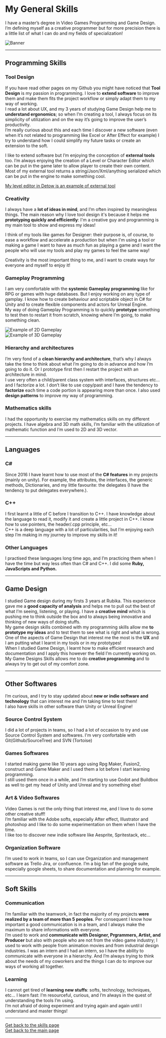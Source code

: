 # My General Skills

I have a master’s degree in Video Games Programming and Game Design. I’m defining myself as a creative programmer but for more precision there is a little list of what I can do and my fields of specialization!   

![Banner](https://github.com/LouisViktorCeleyron/Portfolio/blob/master/Documents/Pictures/Banners/GeneralBanner.png)


***

## Programming Skills 
### **Tool Design** 
If you have read other pages on my Github you might have noticed that **Tool Design** is my passion in programming. I love to **extend software** to improve them and make them fits the project workflow or simply adapt them to my way of working.  
I read a lot about UX, and my 3 years of studying Game Design help me to **understand ergonomics**; so when I’m creating a tool, I always focus on its simplicity of utilization and on the way it’s going to improve the user’s productivity.  
I’m really curious about this and each time I discover a new software (even when it’s not related to programming like Excel or After Effect for example) I try to understand how I could simplify my future tasks or create an extension to the soft.  

I like to extend software but I’m enjoying the conception of **external tools** too. I’m always enjoying the creation of a Level or Character Editor which can be put in the game later to allow player to create their own content. Most of my external tool returns a string/Json/Xml/anything serialized which can be put in the engine to make something cool.  

[My level editor in Detow is an example of external tool](https://github.com/LouisViktorCeleyron/Portfolio/blob/master/Projects/Detox/Detox.md#what-i-did)


### **Creativity**
I always have a **lot of ideas in mind**, and I’m often inspired by meaningless things.
The main reason why I love tool design it's because it helps me **prototyping quickly and efficiently**: I'm a creative guy and programming is my main tool to show and express my ideas!  

I think of my tools like games for Designer: their purpose is, of course, to ease a workflow and accelerate a production but when I'm using a tool or making a game I want to have as much fun as playing a game and I want the people who will use my tools and play my games to feel the same way! 

Creativity is the most important thing to me, and I want to create ways for everyone and myself to enjoy it! 

### **Gameplay Programming**
I am very comfortable with the **systemic Gameplay programming** like for RPG or games with huge databases. But I enjoy working on any type of gamplay. I know how to create behaviour and scriptable object in C# for Unity and to create flexible components and actors for Unreal Engine.  
My way of doing Gameplay Programming is to quickly **prototype** something to test then to restart it from scratch, knowing where I’m going, to make something clean.  

![Example of 2D Gameplay](https://github.com/LouisViktorCeleyron/Portfolio/blob/master/Projects/Detox/Gifs/DetoxLevelExecution+3C.gif)  
![Example of 3D Gameplay](https://github.com/LouisViktorCeleyron/Portfolio/blob/master/Projects/ToughKookie/Gifs/UseObject.gif)


### **Hierarchy and architectures**

I’m very fond of a **clean hierarchy and architecture**, that’s why I always take the time to think about what I’m going to do in advance and how I’m going to do it. Or I prototype first then I restart the project with an architecture in mind.  
I use very often a child/parent class system with interfaces, structures etc… and I factorize a lot. I don’t like to use copy/past and I have the tendency to **factorize** each time a code portion is appearing more than once.
I also used **design patterns** to improve my way of programming.  

### **Mathematics skills**
I had the opportunity to exercise my mathematics skills on my different projects. I have algebra and 3D math skills, I’m familiar with the utilization of mathematic function and I’m used to 2D and 3D vector.

***

## Languages 
### **C#**
Since 2016 I have learnt how to use most of the **C# features** in my projects (mainly on unity). For example, the attributes, the interfaces, the generic methods, Dictionaries, and my little favourite: the delegates (I have the tendency to put delegates everywhere.).  

### **C++**
I first learnt a little of C before I transition to C++. I have knowledge about the language to read it, modify it and create a little project in C++. I know how to use pointers, the header/.cpp principle, etc...  
C++ is a deep language with a lot of particularities, but I’m enjoying each step I’m making in my journey to improve my skills in it!  

### **Other Languages**
I practised these languages long time ago, and I’m practicing them when I have the time but way less often than C# and C++. I did some **Ruby, JavaScripts and Python.**  

***

## Game Design
I studied Game design during my firsts 3 years at Rubika. This experience gave me a **good capacity of analysis** and helps me to pull out the best of what I’m seeing, listening, or playing. I have a **creative mind** which is pushing me to think outside the box and to always being innovative and thinking of new ways of doing stuffs.  
My game design skills combined with my programming skills allow me **to prototype my ideas** and to test them to see what is right and what is wrong. One of the aspects of Game Design that interest me the most is the **UX** and I am putting what I learnt in my tools or in my prototypes!  
When I studied Game Design, I learnt how to make efficient research and documentation and I apply this however the field I’m currently working on.  
My Game Designs Skills allows me to do **creative programming** and to always try to get out of my comfort zone.

***

## Other Softwares  
I’m curious, and I try to stay updated about **new or indie software and technology** that can interest me and I’m taking time to test them!  
I also have skills in other software than Unity or Unreal Engine!  

### **Source Control System**
I did a lot of projects in teams, so I had a lot of occasion to try and use Source Control System and softwares. I'm very confortable with Git(Github/SourceTree) and SVN (Tortoise)

### **Games Softwares**
I started making game like 10 years ago using Rpg Maker, Fusion2, construct and Game Maker and I used them a lot before I start learning programming.  
I still used them once in a while, and I’m starting to use Godot and Buildbox as well to get my head of Unity and Unreal and try something else!  

### **Art & Video Softwares**
Video Games is not the only thing that interest me, and I love to do some other creative stuff!  
I’m familiar with the Adobe softs, especially After effect, Illustrator and photoshop and I like to do some experimentation on them when I have the time.   
I like too to discover new indie software like Aesprite, Spritestack, etc…  

### **Organization Software**
I’m used to work in teams, so I can use Organization and management software as Trello Jira, or confluence. 
I’m a big fan of the google suite, especially google sheets, to share documentation and planning for example.
  
***

## Soft Skills 
### **Communication**
I’m familiar with the teamwork, in fact the majority of my projects **were realized by a team of more than 5 peoples**. Per consequent I know how important a good communication is in a team, and I always make the maximum to share informations with everyone.  
I’m used to work and **communicate with Designer, Prgrammers, Artist, and Producer** but also with people who are not from the video game industry; I used to work with people from animation movies and from industrial design industries.
I was an intern and I had an intern, so I have the ability to communicate with everyone in a hierarchy. 
And I’m always trying to think about the needs of my coworkers and the things I can do to improve our ways of working all together.  


### **Learning**
I cannot get tired of **learning new stuffs**: softs, technology, techniques, etc… I learn fast: I’m resourceful, curious, and I’m always in the quest of understanding the tools I’m using.  
I’m not afraid of doing experiment and trying again and again until I understand and master things!  

***

[Get back to the skills page](https://github.com/LouisViktorCeleyron/Portfolio/blob/master/Skills/MySkills.md)  
[Get back to the main page](https://github.com/LouisViktorCeleyron/Portfolio/blob/master/README.md)
